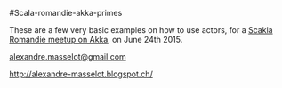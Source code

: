 #Scala-romandie-akka-primes

These are a few very basic examples on how to use actors, for a [Scakla Romandie meetup on Akka](http://www.meetup.com/Scala-Romandie/events/222812513/), on June 24th 2015.


alexandre.masselot@gmail.com

http://alexandre-masselot.blogspot.ch/